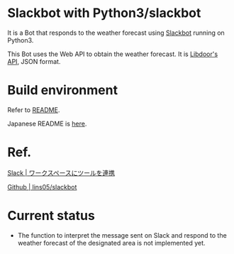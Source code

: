 # Slackbot with Python3/slackbot
It is a Bot that responds to the weather forecast using [Slackbot](https://github.com/lins05/slackbot) running on Python3.

This Bot uses the Web API to obtain the weather forecast. It is [Libdoor's API](http://weather.livedoor.com/weather_hacks/webservice), JSON format.

# Build environment
Refer to [README](https://github.com/lins05/slackbot/blob/develop/README.md).

Japanese README is [here](https://github.com/lins05/slackbot/blob/develop/README_ja.md).

# Ref.
[Slack | ワークスペースにツールを連携](https://get.slack.help/hc/ja/articles/215770388-API-%E3%83%88%E3%83%BC%E3%82%AF%E3%83%B3%E3%81%AE%E7%94%9F%E6%88%90%E3%81%A8%E5%86%8D%E7%94%9F%E6%88%90)


[Github | lins05/slackbot](https://github.com/lins05/slackbot)

# Current status
- The function to interpret the message sent on Slack and respond to the weather forecast of the designated area is not implemented yet.
